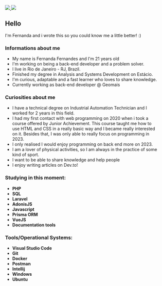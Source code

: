 
<div>

  <a href="https://www.linkedin.com/in/fernanda-fernandes-dev" target='_blank'>
    <img src="https://img.shields.io/badge/LinkedIn-0077B5?style=for-the-badge&logo=linkedin&logoColor=white">
  </a>

  <a href="https://twitter.com/dev_fernanda" target='_blank'>
    <img src="https://img.shields.io/badge/Twitter-1DA1F2?style=for-the-badge&logo=twitter&logoColor=white">
  </a>


</div>

## Hello 
I'm Fernanda and i wrote this so you could know me a little better! :)

### Informations about me 
- My name is Fernanda Fernandes and I'm 21 years old
- I'm working on being a back-end developer and a problem solver.
- I live in Rio de Janeiro - RJ, Brazil.
- Finished my degree in Analysis and Systems Development on Estácio.
- I'm curious, adaptable and a fast learner who loves to share knowledge.
- Currently working as back-end developer @ Geomais

### Curiosities about me 
- I have a technical degree on Industrial Automation Technician and I worked for 2 years in this field.
- I had my first contact with web programming on 2020 when i took a course offered by Junior Achievement. This course taught me how to use HTML and CSS in a really basic way and I became really interested on it. Besides that, I was only able to really focus on programming in 2023.
- I only realised I would enjoy programming on back end more on 2023.
- I am a lover of physical activities, so I am always in the practice of some kind of sport.
- I want to be able to share knowledge and help people
- I enjoy writing articles on Dev.to!
  
### Studying in this moment:
- **PHP**
- **SQL**
- **Laravel**
- **AdonisJS**
- **Javascript**
- **Prisma ORM**
- **VueJS**
- **Documentation tools**

### Tools/Operational Systems:
- **Visual Studio Code**
- **Git**
- **Docker**
- **Postman**
- **Intellij**
- **Windows**
- **Ubuntu**    





